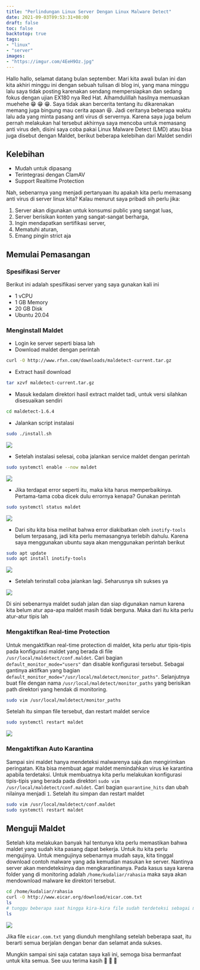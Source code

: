 ```yaml
---
title: "Perlindungan Linux Server Dengan Linux Malware Detect"
date: 2021-09-03T09:53:31+08:00
draft: false
toc: false
backtotop: true
tags:
- "linux"
- "server"
images:
- "https://imgur.com/4EeH9Oz.jpg"
---
```


Hallo hallo, selamat datang bulan september. Mari kita awali bulan ini dan kita akhiri minggu ini dengan sebuah tulisan di blog ini, yang mana minggu lalu saya tidak posting karenakan sendang mempersiapkan dan sedang fokus dengan ujian EX180 nya Red Hat. Alhamdulillah hasilnya memuaskan muehehe :grin: :grin: :grin:. Saya tidak akan bercerita tentang itu dikarenakan memang juga bingung mau cerita apaan :laughing:. Jadi ceritanya beberapa waktu lalu ada yang minta pasang anti virus di servernya. Karena saya juga belum pernah melakukan hal tersebut akhirnya saya mencoba untuk memasang anti virus deh, disini saya coba pakai Linux Malware Detect (LMD) atau bisa juga disebut dengan Maldet, berikut beberapa kelebihan dari Maldet sendiri

## Kelebihan

- Mudah untuk dipasang
- Terintegrasi dengan ClamAV
- Support Realtime Protection

Nah, sebenarnya yang menjadi pertanyaan itu apakah kita perlu memasang anti virus di server linux kita? Kalau menurut saya pribadi sih perlu jika:

1. Server akan digunakan untuk konsumsi public yang sangat luas,
2. Server berisikan konten yang sangat-sangat berharga,
3. Ingin mendapatkan sertifikasi server,
4. Mematuhi aturan,
5. Emang pingin strict aja

## Memulai Pemasangan

### Spesifikasi Server

Berikut ini adalah spesifikasi server yang saya gunakan kali ini

- 1 vCPU
- 1 GB Memory
- 20 GB Disk
- Ubuntu 20.04

### Menginstall Maldet

- Login ke server seperti biasa lah
- Download maldet dengan perintah

```bash
curl -O http://www.rfxn.com/downloads/maldetect-current.tar.gz
```

- Extract hasil download

```bash
tar xzvf maldetect-current.tar.gz
```

- Masuk kedalam direktori hasil extract maldet tadi, untuk versi silahkan disesuaikan sendiri

```bash
cd maldetect-1.6.4
```

- Jalankan script instalasi

```bash
sudo ./install.sh
```

![](https://imgur.com/6DYYG8n.jpg)

- Setelah instalasi selesai, coba jalankan service maldet dengan perintah

```bash
sudo systemctl enable --now maldet
```

![](https://imgur.com/RvqQ1Ux.jpg)

- Jika terdapat error seperti itu, maka kita harus memperbaikinya. Pertama-tama coba dicek dulu errornya kenapa? Gunakan perintah

```bash
sudo systemctl status maldet
```

![](https://imgur.com/NjEL1Fq.jpg)

- Dari situ kita bisa melihat bahwa error diakibatkan oleh `inotify-tools` belum terpasang, jadi kita perlu memasangnya terlebih dahulu. Karena saya menggunakan ubuntu saya akan menggunakan perintah berikut

```bash
sudo apt update
sudo apt install inotify-tools
```

![](https://imgur.com/I9rMUac.jpg)

- Setelah terinstall coba jalankan lagi. Seharusnya sih sukses ya

![](https://imgur.com/xNkglqU.jpg)

Di sini sebenarnya maldet sudah jalan dan siap digunakan namun karena kita belum atur apa-apa maldet masih tidak berguna. Maka dari itu kita perlu atur-atur tipis lah

### Mengaktifkan Real-time Protection

Untuk mengaktifkan real-time protection di maldet, kita perlu atur tipis-tipis pada konfigurasi maldet yang berada di file `/usr/local/maldetect/conf.maldet`. Cari bagian `default_monitor_mode="users"` dan disable konfigurasi tersebut. Sebagai gantinya aktifkan yang bagian `default_monitor_mode="/usr/local/maldetect/monitor_paths"`. Selanjutnya buat file dengan nama `/usr/local/maldetect/monitor_paths` yang berisikan path direktori yang hendak di monitoring.

```bash
sudo vim /usr/local/maldetect/monitor_paths
```

Setelah itu simpan file tersebut, dan restart maldet service

```bash
sudo systemctl restart maldet
```

![](https://imgur.com/E4KadD4.jpg)

### Mengaktifkan Auto Karantina

Sampai sini maldet hanya mendeteksi malwarenya saja dan mengirimkan peringatan. Kita bisa membuat agar maldet memindahkan virus ke karantina apabila terdetaksi. Untuk membuatnya kita perlu melakukan konfigurasi tipis-tipis yang berada pada direktori `sudo vim /usr/local/maldetect/conf.maldet`. Cari bagian `quarantine_hits` dan ubah nilainya menjadi `1`. Setelah itu simpan dan restart maldet

```bash
sudo vim /usr/local/maldetect/conf.maldet
sudo systemctl restart maldet
```

###

## Menguji Maldet

Setelah kita melakukan banyak hal tentunya kita perlu memastikan bahwa maldet yang sudah kita pasang dapat bekerja. Untuk itu kita perlu mengujinya. Untuk mengujinya sebenarnya mudah saya, kita tinggal download contoh malware yang ada kemudian masukan ke server. Nantinya server akan mendeteksinya dan mengkarantinanya. Pada kasus saya karena folder yang di monitoring adalah `/home/kudaliar/rahasia` maka saya akan mendownload malware ke direktori tersebut.

```bash
cd /home/kudaliar/rahasia
curl -O http://www.eicar.org/download/eicar.com.txt
ls
# tunggu beberapa saat hingga kira-kira file sudah terdeteksi sebagai malware
ls
```

![](https://imgur.com/l2dO5Nj.jpg)

Jika file `eicar.com.txt` yang diunduh menghilang setelah beberapa saat, itu berarti semua berjalan dengan benar dan selamat anda sukses.

Mungkin sampai sini saja catatan saya kali ini, semoga bisa bermanfaat untuk kita semua. See uuu terima kasih :pray: :pray: :pray:
